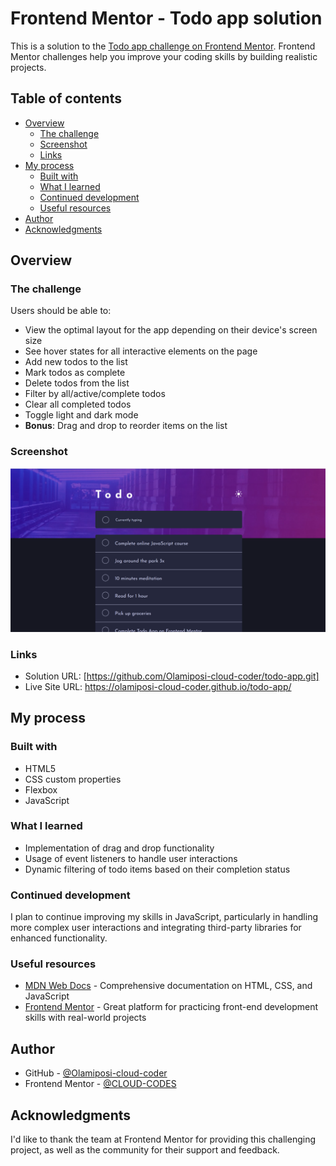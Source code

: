 # Frontend Mentor - Todo app solution

This is a solution to the [Todo app challenge on Frontend Mentor](https://www.frontendmentor.io/challenges/todo-app-Su1_KokOW). Frontend Mentor challenges help you improve your coding skills by building realistic projects.

## Table of contents

- [Overview](#overview)
  - [The challenge](#the-challenge)
  - [Screenshot](#screenshot)
  - [Links](#links)
- [My process](#my-process)
  - [Built with](#built-with)
  - [What I learned](#what-i-learned)
  - [Continued development](#continued-development)
  - [Useful resources](#useful-resources)
- [Author](#author)
- [Acknowledgments](#acknowledgments)

## Overview

### The challenge

Users should be able to:

- View the optimal layout for the app depending on their device's screen size
- See hover states for all interactive elements on the page
- Add new todos to the list
- Mark todos as complete
- Delete todos from the list
- Filter by all/active/complete todos
- Clear all completed todos
- Toggle light and dark mode
- **Bonus**: Drag and drop to reorder items on the list

### Screenshot

![](./images/Screenshot.png)

### Links

- Solution URL: [https://github.com/Olamiposi-cloud-coder/todo-app.git]
- Live Site URL: https://olamiposi-cloud-coder.github.io/todo-app/

## My process

### Built with

- HTML5
- CSS custom properties
- Flexbox
- JavaScript

### What I learned

- Implementation of drag and drop functionality
- Usage of event listeners to handle user interactions
- Dynamic filtering of todo items based on their completion status

### Continued development

I plan to continue improving my skills in JavaScript, particularly in handling more complex user interactions and integrating third-party libraries for enhanced functionality.

### Useful resources

- [MDN Web Docs](https://developer.mozilla.org/en-US/docs/Web) - Comprehensive documentation on HTML, CSS, and JavaScript
- [Frontend Mentor](https://www.frontendmentor.io) - Great platform for practicing front-end development skills with real-world projects

## Author

- GitHub - [@Olamiposi-cloud-coder](https://github.com/Olamiposi-cloud-coder)
- Frontend Mentor - [@CLOUD-CODES](https://www.frontendmentor.io/profile/Olamiposi-cloud-coder)

## Acknowledgments

I'd like to thank the team at Frontend Mentor for providing this challenging project, as well as the community for their support and feedback.

